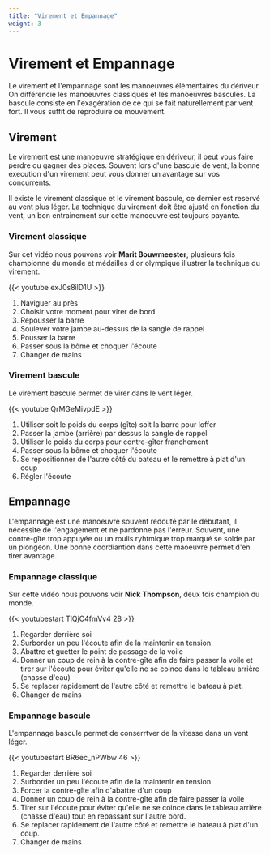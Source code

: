 ```yaml
---
title: "Virement et Empannage"
weight: 3
---
```

# Virement et Empannage

Le virement et l'empannage sont les manoeuvres élémentaires du dériveur. On différencie les manoeuvres classiques et les manoeuvres bascules. La bascule consiste en l'exagération de ce qui se fait naturellement par vent fort. Il vous suffit de reproduire ce mouvement.

## Virement
Le virement est une manoeuvre stratégique en dériveur, il peut vous faire perdre ou gagner des places. Souvent lors d'une bascule de vent, la bonne execution d'un virement peut vous donner un avantage sur vos concurrents.

Il existe le virement classique et le virement bascule, ce dernier est reservé au vent plus léger. La technique du virement doit être ajusté en fonction du vent, un bon entrainement sur cette manoeuvre est toujours payante.

### Virement classique
Sur cet vidéo nous pouvons voir **Marit Bouwmeester**, plusieurs fois championne du monde et médailles d'or olympique illustrer la technique du virement.

{{< youtube exJ0s8ilD1U >}}

1. Naviguer au près
2. Choisir votre moment pour virer de bord
3. Repousser la barre
4. Soulever votre jambe au-dessus de la sangle de rappel
5. Pousser la barre
6. Passer sous la bôme et choquer l'écoute
7. Changer de mains

### Virement bascule
Le virement bascule permet de virer dans le vent léger.

{{< youtube QrMGeMivpdE >}}

1. Utiliser soit le poids du corps (gîte) soit la barre pour loffer
2. Passer la jambe (arrière) par dessus la sangle de rappel 
3. Utiliser le poids du corps pour contre-gîter franchement
3. Passer sous la bôme et choquer l'écoute
4. Se repositionner de l'autre côté du bateau et le remettre à plat d'un coup
5. Régler l'écoute

## Empannage
L'empannage est une manoeuvre souvent redouté par le débutant, il nécessite de l'engagement et ne pardonne pas l'erreur. Souvent, une contre-gîte trop appuyée ou un roulis ryhtmique trop marqué se solde par un plongeon. Une bonne coordiantion dans cette maoeuvre permet d'en tirer avantage.

### Empannage classique
Sur cette vidéo nous pouvons voir **Nick Thompson**, deux fois champion du monde.

{{< youtubestart TlQjC4fmVv4 28 >}}

1. Regarder derrière soi
2. Surborder un peu l'écoute afin de la maintenir en tension
3. Abattre et guetter le point de passage de la voile
4. Donner un coup de rein à la contre-gîte afin de faire passer la voile et tirer sur l'écoute pour éviter qu'elle ne se coince dans le tableau arrière (chasse d'eau)
5. Se replacer rapidement de l'autre côté et remettre le bateau à plat.
6. Changer de mains

### Empannage bascule
L'empannage bascule permet de conserrtver de la vitesse dans un vent léger.

{{< youtubestart BR6ec_nPWbw 46 >}}

1. Regarder derrière soi
2. Surborder un peu l'écoute afin de la maintenir en tension
3. Forcer la contre-gîte afin d'abattre d'un coup
4. Donner un coup de rein à la contre-gîte afin de faire passer la voile
5. Tirer sur l'écoute pour éviter qu'elle ne se coince dans le tableau arrière (chasse d'eau) tout en repassant sur l'autre bord.
5. Se replacer rapidement de l'autre côté et remettre le bateau à plat d'un coup.
6. Changer de mains
